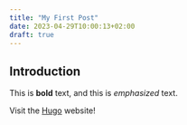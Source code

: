 ```yaml
---
title: "My First Post"
date: 2023-04-29T10:00:13+02:00
draft: true
---
```


## Introduction

This is **bold** text, and this is *emphasized* text.

Visit the [Hugo](https://gohugo.io) website!
